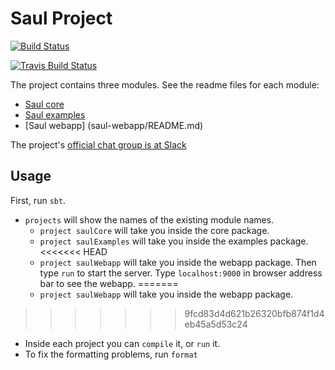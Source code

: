 # Saul Project 
[![Build Status](https://semaphoreci.com/api/v1/projects/3a8f460c-fd44-42e2-bedb-70611d83a15c/658568/badge.svg)](https://semaphoreci.com/christos-c/saul)

[![Travis Build Status](https://magnum.travis-ci.com/IllinoisCogComp/saul.svg?token=sh2TUxymJtwGcwzpH5oQ&branch=master)](https://magnum.travis-ci.com/IllinoisCogComp/saul)
 
The project contains three modules. See the readme files for each module:

- [Saul core](saul-core/README.md)
- [Saul examples](saul-examples/README.md)
- [Saul webapp] (saul-webapp/README.md)

The project's [official chat group is at Slack](https://cogcomp.slack.com/messages/saul/)

## Usage 

First, run `sbt`. 

- `projects` will show the names of the existing module names. 
    - `project saulCore` will take you inside the core package. 
    -  `project saulExamples` will take you inside the examples package.
<<<<<<< HEAD
    - `project saulWebapp` will take you inside the webapp package. Then type `run` to start the server. Type `localhost:9000` in browser address bar to see the webapp.
=======
    - `project saulWebapp` will take you inside the webapp package.
>>>>>>> 9fcd83d4d621b26320bfb874f1d4eb45a5d53c24
- Inside each project you can `compile` it, or `run` it. 
- To fix the formatting problems, run `format`

